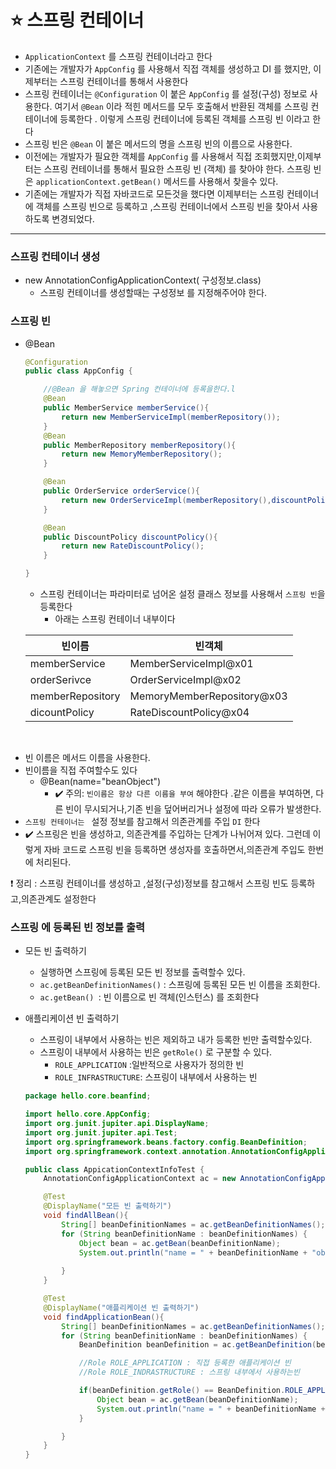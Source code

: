 # :star: 스프링 컨테이너

* `ApplicationContext` 를 스프링 컨테이너라고 한다
* 기존에는 개발자가 `AppConfig` 를 사용해서 직접 객체를 생성하고 DI 를 했지만, 이제부터는 스프링 컨테이너를 통해서 사용한다
* 스프링 컨테이너는 `@Configuration` 이 붙은 `AppConfig` 를 설정(구성) 정보로 사용한다. 여기서 `@Bean` 이라 적힌 메서드를 모두 호출해서 반환된 객체를 스프링 컨테이너에 등록한다 . 이렇게 스프링 컨테이너에 등록된 객체를 스프링 빈 이라고 한다
* 스프링 빈은 `@Bean` 이 붙은 메서드의 명을 스프링 빈의 이름으로 사용한다.
* 이전에는 개발자가 필요한 객체를 `AppConfig` 를 사용해서 직접 조회했지만,이제부터는 스프링 컨테이너를 통해서 필요한 스프링 빈 (객체) 를 찾아야 한다. 스프링 빈은 `applicationContext.getBean()` 메서드를 사용해서 찾을수 있다.
* 기존에는 개발자가 직접 자바코드로 모든것을 했다면 이제부터는 스프링 컨테이너에 객체를 스프링 빈으로 등록하고 ,스프링 컨테이너에서 스프링 빈을 찾아서 사용하도록 변경되었다. 

***



### 스프링 컨테이너 생성

* new AnnotationConfigApplicationContext( 구성정보.class)
  * 스프링 컨테이너를 생성할때는 구성정보 를 지정해주어야 한다.



### 스프링 빈

* @Bean

  ```java
  @Configuration
  public class AppConfig {
  
      //@Bean 을 해놓으면 Spring 컨테이너에 등록을한다.l
      @Bean
      public MemberService memberService(){
          return new MemberServiceImpl(memberRepository());
      }
      @Bean
      public MemberRepository memberRepository(){
          return new MemoryMemberRepository();
      }
  
      @Bean
      public OrderService orderService(){
          return new OrderServiceImpl(memberRepository(),discountPolicy());
      }
  
      @Bean
      public DiscountPolicy discountPolicy(){
          return new RateDiscountPolicy();
      }
  
  }
  ```

  

  * 스프링 컨테이너는 파라미터로 넘어온 설정 클래스 정보를 사용해서 `스프링 빈`을 등록한다
    * 아래는 스프링 컨테이너 내부이다

  | 빈이름           | 빈객체                     |
  | ---------------- | -------------------------- |
  | memberService    | MemberServiceImpl@x01      |
  | orderSerivce     | OrderServiceImpl@x02       |
  | memberRepository | MemoryMemberRepository@x03 |
  | dicountPolicy    | RateDiscountPolicy@x04     |

​	

* 빈 이름은 메서드 이름을 사용한다.
* 빈이름을 직접 주여할수도 있다
  * @Bean(name="beanObject")
    * :heavy_check_mark: 주의:  `빈이름은 항상 다른 이름을 부여` 해야한다 .같은 이름을 부여하면, 다른 빈이 무시되거나,기존 빈을 덮어버리거나 설정에 따라 오류가 발생한다.
* `스프링 컨테이너는 ` 설정 정보를 참고해서 의존관계를 주입 `DI` 한다
* :heavy_check_mark: 스프링은 빈을 생성하고, 의존관계를 주입하는 단계가 나뉘어져 있다. 그런데 이렇게 자바 코드로 스프링 빈을 등록하면 생성자를 호출하면서,의존관계 주입도 한번에 처리된다. 

:heavy_exclamation_mark: 정리 : 스프링 컨테이너를 생성하고 ,설정(구성)정보를 참고해서 스프링 빈도 등록하고,의존관계도 설정한다



### 스프링 에 등록된 빈 정보를 출력

* 모든 빈 출력하기

  * 실행하면 스프링에 등록된 모든 빈 정보를 출력할수 있다.
  * `ac.getBeanDefinitionNames()` : 스프링에 등록된 모든 빈 이름을 조회한다.
  * `ac.getBean() `: 빈 이름으로 빈 객체(인스턴스) 를 조회한다

* 애플리케이션 빈 출력하기

  * 스프링이 내부에서 사용하는 빈은 제외하고 내가 등록한 빈만 출력할수있다.
  * 스프링이 내부에서 사용하는 빈은 `getRole()` 로 구분할 수 있다.
    * `ROLE_APPLICATION` :일반적으로 사용자가 정의한 빈
    * `ROLE_INFRASTRUCTURE`: 스프링이 내부에서 사용하는 빈

  ```java
  package hello.core.beanfind;
  
  import hello.core.AppConfig;
  import org.junit.jupiter.api.DisplayName;
  import org.junit.jupiter.api.Test;
  import org.springframework.beans.factory.config.BeanDefinition;
  import org.springframework.context.annotation.AnnotationConfigApplicationContext;
  
  public class AppicationContextInfoTest {
      AnnotationConfigApplicationContext ac = new AnnotationConfigApplicationContext(AppConfig.class);
  
      @Test
      @DisplayName("모든 빈 출력하기")
      void findAllBean(){
          String[] beanDefinitionNames = ac.getBeanDefinitionNames();
          for (String beanDefinitionName : beanDefinitionNames) {
              Object bean = ac.getBean(beanDefinitionName);
              System.out.println("name = " + beanDefinitionName + "object" + bean);
              
          }
      }
  
      @Test
      @DisplayName("애플리케이션 빈 출력하기")
      void findApplicationBean(){
          String[] beanDefinitionNames = ac.getBeanDefinitionNames();
          for (String beanDefinitionName : beanDefinitionNames) {
              BeanDefinition beanDefinition = ac.getBeanDefinition(beanDefinitionName);
  
              //Role ROLE_APPLICATION : 직접 등록한 애플리케이션 빈
              //Role ROLE_INDRASTRUCTURE : 스프링 내부에서 사용하는빈
  
              if(beanDefinition.getRole() == BeanDefinition.ROLE_APPLICATION){
                  Object bean = ac.getBean(beanDefinitionName);
                  System.out.println("name = " + beanDefinitionName + "object" + bean);
              }
  
          }
      }
  }
  
  ```

  
